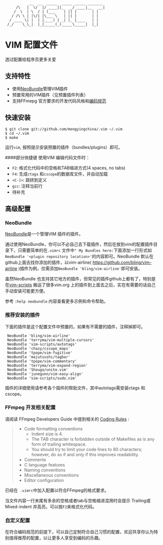 ```
           __  __  _____  _____ _____ _______
     /\   |  \/  |/ ____||_   _/ ____|__   __|
    /  \  | \  / | (___    | || |       | |
   / /\ \ | |\/| |\___ \   | || |       | |
  / ____ \| |  | |____) | _| |_ |____   | |
 /_/    \_\_|  |_|_____(_)_____\_____|  |_|

```

VIM 配置文件
===========
透过配置给程序员更多关爱

## 支持特性
- 使用[NeoBundle](http://github.com/Shougo/neobundle.vim)管理VIM插件
- 预置常用的VIM插件（见预置插件列表）
- 支持FFmepg 官方要求的开发代码风格和[编码规范](http://ffmpeg.org/developer.html#Coding-Rules-1)

## 快速安装

```
$ git clone git://github.com/mengyingchina/.vim ~/.vim
$ cd ~/.vim
$ make
```
运行`vim`, 按照提示安装预置的插件（bundles/plugins）即可。

####部分快捷键
使用VIM 编辑代码文件时：
- `F2`: 格式化代码中的空格和TAB缩进方式(4 spaces, no tabs)
- `F4`: 生成`ctags` 和`cscope`的数据库文件，并自动加载
- `<C-]>`: 跳转到定义
- `gcc`: 注释当前行
- 待补充

## 高级配置
### NeoBundle
[NeoBundle](https://github.com/Shougo/neobundle.vim)是一个管理VIM 插件的插件。

通过使用NeoBundle，你可以不必自己去下载插件，然后在放到vim的配置插件目录下，只需要简单的在`.vimrc` 文件中`" My Bundles here:`下面添加一行形式如`NeoBundle '<plugin repository location>'`的内容即可。NeoBundle 默认在github上面去找你添加的插件，以vim-airline( https://github.com/bling/vim-airline )插件为例，仅需添加`NeoBundle 'bling/vim-airline'`即可安装。

虽然NeoBundle 也支持其它地方的插件，但常见的插件github上都有了，特别是在[vim-scripts](https://github.com/vim-scripts) 搬运了很多vim.org 上的插件到上面去之后，实在有需要的话自己手动安装可能更方便。

参考 `:help neobundle` 内容查看更多示例和命令帮助。

### 推荐安装的插件
下面的插件是这个配置文件中预置的，如果有不需要的插件，注释掉即可。

```
 NeoBundle 'bling/vim-airline'
 NeoBundle 'terryma/vim-multiple-cursors'
 NeoBundle 'vim-scripts/autotags'
 NeoBundle 'chazy/cscope_maps'
 NeoBundle 'tpope/vim-fugitive'
 NeoBundle 'majutsushi/tagbar'
 NeoBundle 'tpope/vim-commentary'
 NeoBundle 'terryma/vim-expand-region'
 NeoBundle 'Shougo/unite.vim'
 NeoBundle 'junegunn/vim-easy-align'
 NeoBundle 'vim-scripts/sudo.vim'
```
插件的详细使用请参考各个插件的帮助文件，其中autotags需安装ctags 和cscope。


### FFmpeg 开发相关配置
请阅读 FFmpeg Developers Guide 中提到相关的 [Coding Rules](http://ffmpeg.org/developer.html#Coding-Rules-1) :
>- Code formatting conventions
>   - Indent size is 4.
>   - The TAB character is forbidden outside of Makefiles as is any form of trailing whitespace.
>   - You should try to limit your code lines to 80 characters; however, do so if and only if this improves readability.
>- Comments
>- C language features
>- Naming conventions
>- Miscellaneous conventions
>- Editor configuration

已经在` .vimrc`中加入配置以符合FFmpeg的格式要求。

当文件内容一行末尾有多余的空格或者tab与空格缩进混用时会提示 Trailing或Mixed-indent 并高亮，可以按`F2`来格式化代码。

### 自定义配置
在符合编码规范的前提下，可以自己定制符合自己习惯的配置，欢迎共享你认为特别值得推荐的配置，以让更多人享受到编码的乐趣。

